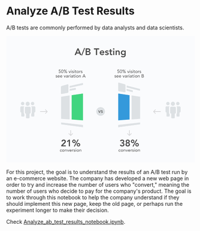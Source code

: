 # Analyze A/B Test Results

A/B tests are commonly performed by data analysts and data scientists.

![](ab_test.png)

For this project, the goal is to understand the results of an A/B test run by an e-commerce website. The company has developed a new web page in order to try and increase the number of users who "convert," meaning the number of users who decide to pay for the company's product. The goal is to work through this notebook to help the company understand if they should implement this new page, keep the old page, or perhaps run the experiment longer to make their decision.

Check [Analyze_ab_test_results_notebook.ipynb](https://nbviewer.jupyter.org/github/kHarshit/udacity-nanodegree-projects/blob/master/DAND_data_analyst_nanodegree/p3_analyze_AB_test_results/Analyze_ab_test_results_notebook.ipynb).
